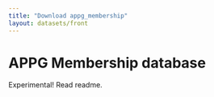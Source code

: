 ```yaml
---
title: "Download appg_membership"
layout: datasets/front
---
```


# APPG Membership database

Experimental! Read readme.